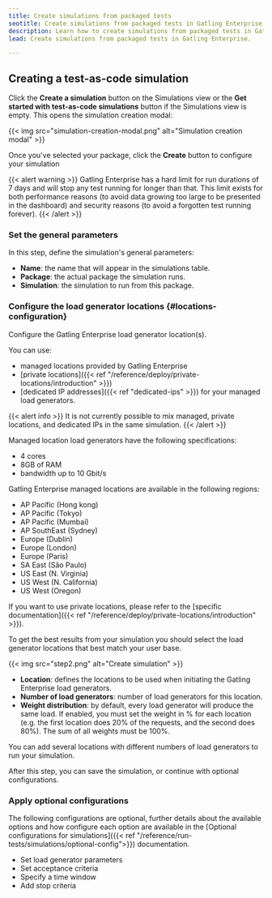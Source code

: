 ```yaml
---
title: Create simulations from packaged tests
seotitle: Create simulations from packaged tests in Gatling Enterprise
description: Learn how to create simulations from packaged tests in Gatling Enterprise.
lead: Create simulations from packaged tests in Gatling Enterprise.

---
```


## Creating a test-as-code simulation

Click the **Create a simulation** button on the Simulations view or the **Get started with test-as-code simulations** button if the Simulations view is empty. This opens the simulation creation modal:

{{< img src="simulation-creation-modal.png" alt="Simulation creation modal" >}}

Once you've selected your package, click the **Create** button to configure your simulation

{{< alert warning >}}
Gatling Enterprise has a hard limit for run durations of 7 days and will stop any test running for longer than that.
This limit exists for both performance reasons (to avoid data growing too large to be presented in the dashboard) and security
reasons (to avoid a forgotten test running forever).
{{< /alert >}}

### Set the general parameters

In this step, define the simulation's general parameters:

- **Name**: the name that will appear in the simulations table.
- **Package**: the actual package the simulation runs.
- **Simulation**: the simulation to run from this package.

### Configure the load generator locations {#locations-configuration}

Configure the Gatling Enterprise load generator location(s).

You can use: 
- managed locations provided by Gatling Enterprise
- [private locations]({{< ref "/reference/deploy/private-locations/introduction" >}})
- [dedicated IP addresses]({{< ref "dedicated-ips" >}}) for your managed load generators.

{{< alert info >}}
It is not currently possible to mix managed, private locations, and dedicated IPs in the same simulation.
{{< /alert >}}

Managed location load generators have the following specifications:

- 4 cores
- 8GB of RAM
- bandwidth up to 10 Gbit/s

Gatling Enterprise managed locations are available in the following regions:

- AP Pacific (Hong kong)
- AP Pacific (Tokyo)
- AP Pacific (Mumbai)
- AP SouthEast (Sydney)
- Europe (Dublin)
- Europe (London)
- Europe (Paris)
- SA East (São Paulo)
- US East (N. Virginia)
- US West (N. California)
- US West (Oregon)

If you want to use private locations, please refer to the [specific documentation]({{< ref "/reference/deploy/private-locations/introduction" >}}).

To get the best results from your simulation you should select the load generator locations that best match your user base.

{{< img src="step2.png" alt="Create simulation" >}}

- **Location**: defines the locations to be used when initiating the Gatling Enterprise load generators.
- **Number of load generators**: number of load generators for this location.
- **Weight distribution**: by default, every load generator will produce the same load. If enabled, you must set the weight in % for each location (e.g. the first location does 20% of the requests, and the second does 80%). The sum of all weights must be 100%.

You can add several locations with different numbers of load generators to run your simulation.

After this step, you can save the simulation, or continue with optional configurations.
 
### Apply optional configurations

The following configurations are optional, further details about the available options and how configure each option are available in the [Optional configurations for simulations]({{< ref "/reference/run-tests/simulations/optional-config">}}) documentation.

- Set load generator parameters
- Set acceptance criteria
- Specify a time window
- Add stop criteria
